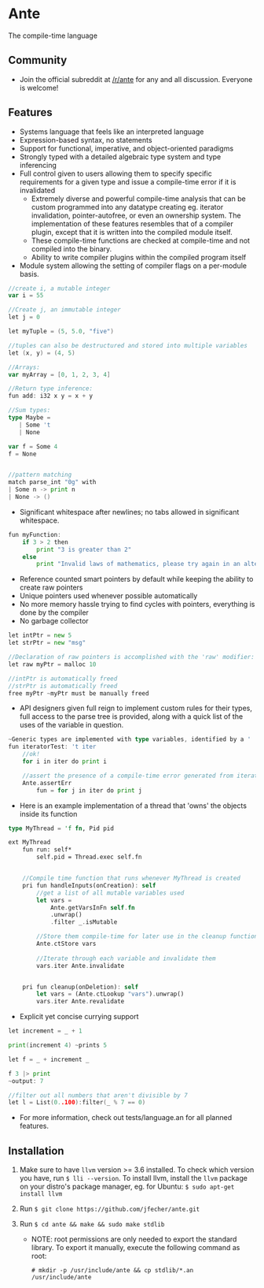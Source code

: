 # Ante
The compile-time language

## Community
- Join the official subreddit at [/r/ante](https://www.reddit.com/r/ante) for any and all discussion.  Everyone is welcome!

## Features
* Systems language that feels like an interpreted language
* Expression-based syntax, no statements
* Support for functional, imperative, and object-oriented paradigms
* Strongly typed with a detailed algebraic type system and type inferencing
* Full control given to users allowing them to specify specific requirements for a given
type and issue a compile-time error if it is invalidated
    -  Extremely diverse and powerful compile-time analysis that can be custom programmed into
any datatype creating eg. iterator invalidation, pointer-autofree, or even an ownership system.
The implementation of these features resembles that of a compiler plugin, except that it is written
into the compiled module itself.
    - These compile-time functions are checked at compile-time and not compiled into the binary.
    - Ability to write compiler plugins within the compiled program itself
* Module system allowing the setting of compiler flags on a per-module basis.
```go
//create i, a mutable integer
var i = 55

//Create j, an immutable integer
let j = 0

let myTuple = (5, 5.0, "five")

//tuples can also be destructured and stored into multiple variables
let (x, y) = (4, 5)

//Arrays:
var myArray = [0, 1, 2, 3, 4]

//Return type inference:
fun add: i32 x y = x + y

//Sum types:
type Maybe =
   | Some 't
   | None

var f = Some 4
f = None


//pattern matching
match parse_int "0g" with
| Some n -> print n
| None -> ()

```
* Significant whitespace after newlines; no tabs allowed in significant whitespace.
```go
fun myFunction:
    if 3 > 2 then
        print "3 is greater than 2"
    else
        print "Invalid laws of mathematics, please try again in an alternate universe"
```
* Reference counted smart pointers by default while keeping the ability to create raw pointers
* Unique pointers used whenever possible automatically
* No more memory hassle trying to find cycles with pointers, everything is done by the compiler
* No garbage collector
```go
let intPtr = new 5
let strPtr = new "msg"

//Declaration of raw pointers is accomplished with the 'raw' modifier:
let raw myPtr = malloc 10

//intPtr is automatically freed
//strPtr is automatically freed
free myPtr ~myPtr must be manually freed
```
* API designers given full reign to implement custom rules for their types, full access to the
parse tree is provided, along with a quick list of the uses of the variable in question.
```go
~Generic types are implemented with type variables, identified by a '
fun iteratorTest: 't iter
    //ok!
    for i in iter do print i

    //assert the presence of a compile-time error generated from iterator invalidation
    Ante.assertErr
        fun = for j in iter do print j
```

* Here is an example implementation of a thread that 'owns' the objects inside its function
```Rust
type MyThread = 'f fn, Pid pid

ext MyThread
    fun run: self*
        self.pid = Thread.exec self.fn


    //Compile time function that runs whenever MyThread is created
    pri fun handleInputs(onCreation): self
        //get a list of all mutable variables used
        let vars = 
            Ante.getVarsInFn self.fn 
            .unwrap()
            .filter _.isMutable

        //Store them compile-time for later use in the cleanup function
        Ante.ctStore vars
        
        //Iterate through each variable and invalidate them
        vars.iter Ante.invalidate


    pri fun cleanup(onDeletion): self
        let vars = (Ante.ctLookup "vars").unwrap()
        vars.iter Ante.revalidate
```
* Explicit yet concise currying support
```go
let increment = _ + 1

print(increment 4) ~prints 5

let f = _ + increment _

f 3 |> print
~output: 7

//filter out all numbers that aren't divisible by 7
let l = List(0..100):filter(_ % 7 == 0)

```

* For more information, check out tests/language.an for all planned features.


## Installation
1. Make sure to have `llvm` version >= 3.6 installed.  To check which version you have, run `$ lli --version`.  To install llvm, install the `llvm` package on your distro's package manager, eg. for Ubuntu: `$ sudo apt-get install llvm`

2. Run `$ git clone https://github.com/jfecher/ante.git`

3. Run `$ cd ante && make && sudo make stdlib`

    - NOTE: root permissions are only needed to export the standard library.  To export it manually, execute the following command as root:

        `# mkdir -p /usr/include/ante && cp stdlib/*.an /usr/include/ante`

